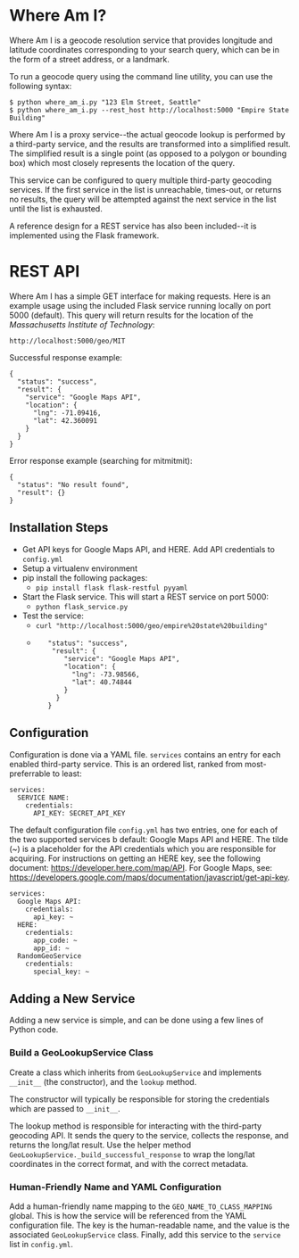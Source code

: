 # Where Am I?

Where Am I is a geocode resolution service that provides longitude and latitude coordinates corresponding to your search query, which can be in the form of a street address, or a landmark. 

To run a geocode query using the command line utility, you can use the following syntax:

    $ python where_am_i.py "123 Elm Street, Seattle"
    $ python where_am_i.py --rest_host http://localhost:5000 "Empire State Building"

Where Am I is a proxy service--the actual geocode lookup is performed by a third-party service, and the results are transformed into a simplified result. The simplified result is a single point (as opposed to a polygon or bounding box) which most closely represents the location of the query.

This service can be configured to query multiple third-party geocoding services. If the first service in the list is unreachable, times-out, or returns no results, the query will be attempted against the next service in the list until the list is exhausted.

A reference design for a REST service has also been included--it is implemented using the Flask framework.

# REST API

Where Am I has a simple GET interface for making requests. Here is an example usage using the included Flask service running locally on port 5000 (default). This query will return results for the location of the *Massachusetts Institute of Technology*:

    http://localhost:5000/geo/MIT

Successful response example:

```
{
  "status": "success",
  "result": {
    "service": "Google Maps API",
    "location": {
      "lng": -71.09416,
      "lat": 42.360091
    }
  }
}
```

Error response example (searching for mitmitmit):

```
{
  "status": "No result found",
  "result": {}
}
```



## Installation Steps

* Get API keys for Google Maps API, and HERE. Add API credentials to `config.yml`
* Setup a virtualenv environment
* pip install the following packages:
  * `pip install flask flask-restful pyyaml`
* Start the Flask service. This will start a REST service on port 5000:
  * `python flask_service.py`
* Test the service:
  * `curl "http://localhost:5000/geo/empire%20state%20building"`
  * ```{
       "status": "success",
        "result": {
           "service": "Google Maps API",
           "location": {
             "lng": -73.98566,
             "lat": 40.74844
           }
         }
       }
    ```

## Configuration

Configuration is done via a YAML file. `services` contains an entry for each enabled third-party service. This is an ordered list, ranked from most-preferrable to least:

    services:
      SERVICE NAME:
        credentials:
          API_KEY: SECRET_API_KEY
 
The default configuration file `config.yml` has two entries, one for each of the two supported services b default: Google Maps API and HERE. The tilde (~) is a placeholder for the API credentials which you are responsible for acquiring. For instructions on getting an HERE key, see the following document: https://developer.here.com/map/API. For Google Maps, see: https://developers.google.com/maps/documentation/javascript/get-api-key.

    services:
      Google Maps API:
        credentials:
          api_key: ~
      HERE:
        credentials:
          app_code: ~
          app_id: ~
      RandomGeoService
        credentials:
          special_key: ~


## Adding a New Service

Adding a new service is simple, and can be done using a few lines of Python code.

### Build a GeoLookupService Class

Create a class which inherits from `GeoLookupService` and implements `__init__` (the constructor), and the `lookup` method. 

The constructor will typically be responsible for storing the credentials which are passed to `__init__`.

The lookup method is responsible for interacting with the third-party geocoding API. It sends the query to the service, collects the response, and returns the long/lat result. Use the helper method `GeoLookupService._build_successful_response` to wrap the long/lat coordinates in the correct format, and with the correct metadata.

### Human-Friendly Name and YAML Configuration

Add a human-friendly name mapping to the `GEO_NAME_TO_CLASS_MAPPING` global. This is how the service will be referenced from the YAML configuration file. The key is the human-readable name, and the value is the associated `GeoLookupService` class. Finally, add this service to the `service` list in `config.yml`.
